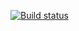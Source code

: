[![Build status](https://ci.appveyor.com/api/projects/status/hxx8mydbpohfl256?svg=true)](https://ci.appveyor.com/project/Dmitriy7438/doz21)
